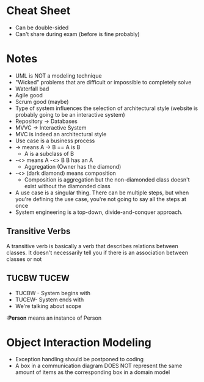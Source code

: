 # Cheat Sheet
* Can be double-sided
* Can't share during exam (before is fine probably)
# Notes
* UML is NOT a modeling technique
* "Wicked" problems that are difficult or impossible to completely solve
* Waterfall bad
* Agile good
* Scrum good (maybe)
* Type of system influences the selection of architectural style (website is probably going to be an interactive system)
* Repository -> Databases
* MVVC -> Interactive System
* MVC is indeed an architectural style
* Use case is a business process
* -> means A -> B == A is B
  * A is a subclass of B
* -<> means A -<> B B has an A
  * Aggregation (Owner has the diamond)
* -<> (dark diamond) means composition
  * Composition is aggregation but the non-diamonded class doesn't exist without the diamonded class
* A use case is a singular thing. There can be multiple steps, but when you're defining the use case, you're not going to say all the steps at once
* System engineering is a top-down, divide-and-conquer approach.
## Transitive Verbs
A transitive verb is basically a verb that describes relations between classes. It doesn't necessarily tell you if there is an association between classes or not
## TUCBW TUCEW
* TUCBW - System begins with
* TUCEW- System ends with
* We're talking about scope

__:Person__ means an instance of Person

# Object Interaction Modeling
* Exception handling should be postponed to coding
* A box in a communication diagram DOES NOT represent the same amount of items as the corresponding box in a domain model
